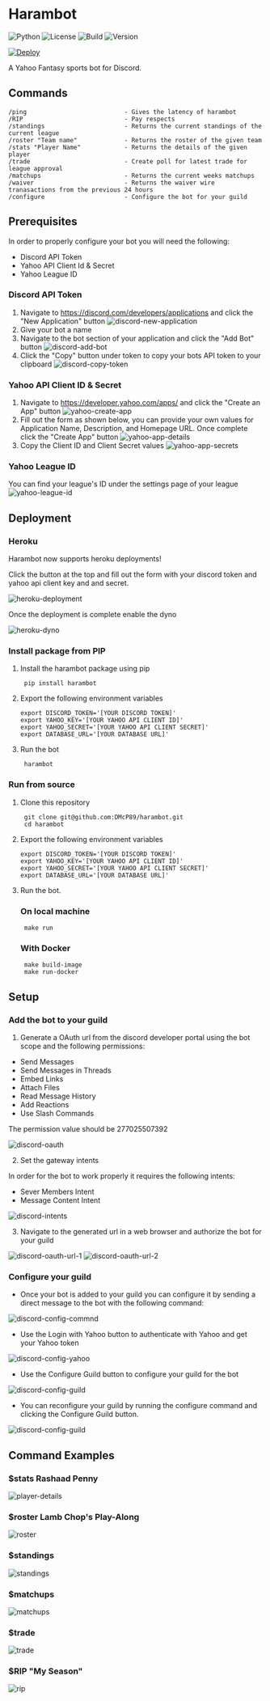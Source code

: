 # Harambot
![Python](https://img.shields.io/badge/python-3.8%20%7C%203.9%20%7C%203.10-blue) ![License](https://img.shields.io/badge/License-MIT-green) ![Build](https://img.shields.io/github/actions/workflow/status/DMcP89/harambot/pytest.yml?branch=main) ![Version](https://img.shields.io/badge/version-0.3.0--Beta-red)

[![Deploy](https://www.herokucdn.com/deploy/button.svg)](https://heroku.com/deploy)


A Yahoo Fantasy sports bot for Discord.

## Commands
    /ping                           - Gives the latency of harambot
    /RIP                            - Pay respects
    /standings                      - Returns the current standings of the current league
    /roster "Team name"             - Returns the roster of the given team
    /stats "Player Name"            - Returns the details of the given player
    /trade                          - Create poll for latest trade for league approval
    /matchups                       - Returns the current weeks matchups
    /waiver                         - Returns the waiver wire tranasactions from the previous 24 hours
    /configure                      - Configure the bot for your guild

## Prerequisites

In order to properly configure your bot you will need the following:

* Discord API Token
* Yahoo API Client Id & Secret
* Yahoo League ID

### Discord API Token

1. Navigate to https://discord.com/developers/applications and click the "New Application" button
   ![discord-new-application](/assests/discord-new-application.png)
2. Give your bot a name
3. Navigate to the bot section of your application and click the "Add Bot" button
   ![discord-add-bot](/assests/discord-add-bot.png)
4. Click the "Copy" button under token to copy your bots API token to your clipboard
   ![discord-copy-token](/assests/discord-copy-token.png)


### Yahoo API Client ID & Secret

1. Navigate to https://developer.yahoo.com/apps/ and click the "Create an App" button
   ![yahoo-create-app](/assests/yahoo-create-app.png)
2. Fill out the form as shown below, you can provide your own values for Application Name,  Description, and Homepage URL. Once complete click the "Create App" button
   ![yahoo-app-details](/assests/yahoo-app-details.png)
3. Copy the Client ID and Client Secret values
   ![yahoo-app-secrets](/assests/yahoo-app-secrets.png)

### Yahoo League ID

You can find your league's ID under the settings page of your league
![yahoo-league-id](/assests/yahoo-league-id.png)

## Deployment

### Heroku

Harambot now supports heroku deployments!

Click the button at the top and fill out the form with your discord token and yahoo api client key and and secret.

![heroku-deployment](/assests/heroku-deployment.png)

Once the deployment is complete enable the dyno

![heroku-dyno](/assests/heroku-dyno.png)

### Install package from PIP

1. Install the harambot package using pip

        pip install harambot

2. Export the following environment variables

   ```
   export DISCORD_TOKEN='[YOUR DISCORD TOKEN]'
   export YAHOO_KEY='[YOUR YAHOO API CLIENT ID]'
   export YAHOO_SECRET='[YOUR YAHOO API CLIENT SECRET]'
   export DATABASE_URL='[YOUR DATABASE URL]'
   ```

3. Run the bot

        harambot

### Run from source
1. Clone this repository

        git clone git@github.com:DMcP89/harambot.git
        cd harambot

2. Export the following environment variables

   ```
   export DISCORD_TOKEN='[YOUR DISCORD TOKEN]'
   export YAHOO_KEY='[YOUR YAHOO API CLIENT ID]'
   export YAHOO_SECRET='[YOUR YAHOO API CLIENT SECRET]'
   export DATABASE_URL='[YOUR DATABASE URL]'
   ```

3. Run the bot.

    ### On local machine
        make run
    ### With Docker
        make build-image
        make run-docker

## Setup

### Add the bot to your guild
1. Generate a OAuth url from the discord developer portal using the bot scope and the following permissions:

* Send Messages
* Send Messages in Threads
* Embed Links
* Attach Files
* Read Message History
* Add Reactions
* Use Slash Commands

The permission value should be 277025507392

![discord-oauth](/assests/discord-oauth-generator.png)

2. Set the gateway intents

In order for the bot to work properly it requires the following intents:

* Sever Members Intent
* Message Content Intent

![discord-intents](/assests/discord-intents.png)

3. Navigate to the generated url in a web browser and authorize the bot for your guild

![discord-oauth-url-1](/assests/discord-oauth-url-authorize-1.png)
![discord-oauth-url-2](/assests/discord-oauth-url-authorize-2.png)

### Configure your guild

* Once your bot is added to your guild you can configure it by sending a direct message to the bot with the following command:


![discord-config-commnd](/assests/harambot_configure_1.png)

* Use the Login with Yahoo button to authenticate with Yahoo and get your Yahoo token


![discord-config-yahoo](/assests/harambot_configure_4.png)

* Use the Configure Guild button to configure your guild for the bot


![discord-config-guild](/assests/harambot_configure_2.png)


* You can reconfigure your guild by running the configure command and clicking the Configure Guild button.


![discord-config-guild](/assests/harambot_configure_3.png)


## Command Examples

### $stats Rashaad Penny

![player-details](/assests/player_details.PNG)


### $roster Lamb Chop's Play-Along

![roster](/assests/roster.PNG)


### $standings

![standings](/assests/standings.PNG)


### $matchups

![matchups](/assests/matchups.PNG)


### $trade

![trade](/assests/trade.PNG)


### $RIP "My Season"

![rip](/assests/rip.PNG)
